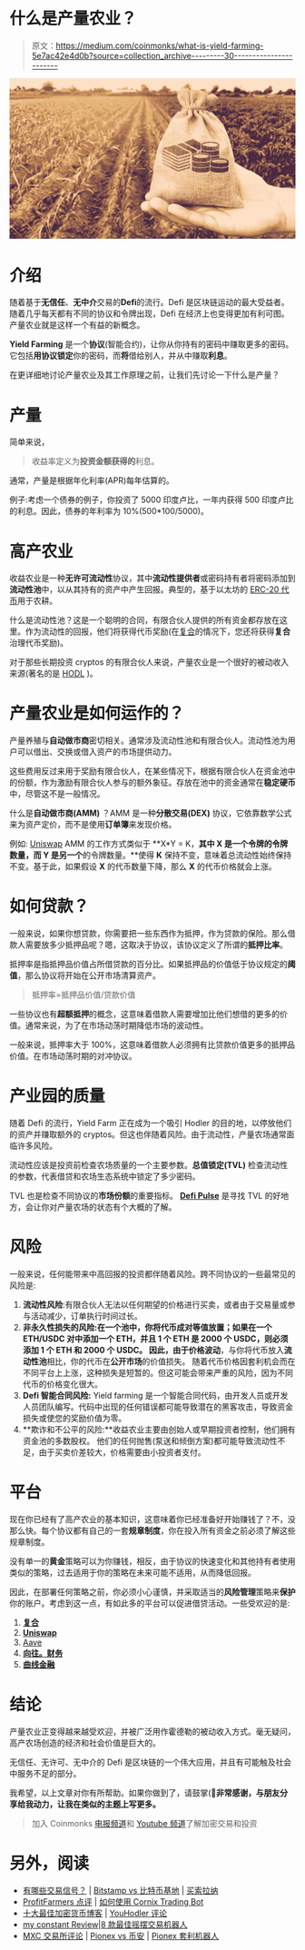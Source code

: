 # 什么是产量农业？

> 原文：<https://medium.com/coinmonks/what-is-yield-farming-5e7ac42e4d0b?source=collection_archive---------30----------------------->

![](img/28d1e29ad5bb82d0f7eb931f872f5516.png)

# 介绍

随着基于**无信任**、**无中介**交易的**Defi**的流行。Defi 是区块链运动的最大受益者。随着几乎每天都有不同的协议和令牌出现，Defi 在经济上也变得更加有利可图。产量农业就是这样一个有益的新概念。

**Yield Farming** 是一个**协议**(智能合约)，让你从你持有的密码中赚取更多的密码。它包括**用协议锁定**你的密码，而**将**借给别人，并从中赚取**利息**。

在更详细地讨论产量农业及其工作原理之前，让我们先讨论一下什么是产量？

# 产量

简单来说，

> 收益率定义为**投资金额获得的**利息。

通常，产量是根据年化利率(APR)每年估算的。

例子:考虑一个债券的例子，你投资了 5000 印度卢比，一年内获得 500 印度卢比的利息。因此，债券的年利率为 10%(500*100/5000)。

# 高产农业

收益农业是一种**无许可流动性**协议，其中**流动性提供者**或密码持有者将密码添加到**流动性池**中，以从其持有的资产中产生回报。典型的，基于以太坊的 [ERC-20 代币](https://ethereum.org/en/developers/docs/standards/tokens/erc-20/)用于农耕。

什么是流动性池？这是一个聪明的合同，有限合伙人提供的所有资金都存放在这里。作为流动性的回报，他们将获得代币奖励(在[复合](https://compound.finance/)的情况下，您还将获得**复合**治理代币奖励)。

对于那些长期投资 cryptos 的有限合伙人来说，产量农业是一个很好的被动收入来源(著名的是 [HODL](https://www.investopedia.com/terms/h/hodl.asp) )。

# 产量农业是如何运作的？

产量养殖与**自动做市商**密切相关。通常涉及流动性池和有限合伙人。流动性池为用户可以借出、交换或借入资产的市场提供动力。

这些费用反过来用于奖励有限合伙人，在某些情况下，根据有限合伙人在资金池中的份额，作为激励有限合伙人参与的额外象征。存放在池中的资金通常在**稳定硬币**中，尽管这不是一般情况。

什么是**自动做市商(AMM)** ？AMM 是一种**分散交易(DEX)** 协议，它依靠数学公式来为资产定价，而不是使用**订单簿**来发现价格。

例如: [Uniswap](https://uniswap.org/) AMM 的工作方式类似于 **X*Y = K，**其中 **X** 是一个令牌的令牌数量，而 **Y** 是另一个**的令牌数量。**使得 **K** 保持不变，意味着总流动性始终保持不变。基于此，如果假设 **X** 的代币数量下降，那么 **X** 的代币价格就会上涨。

# 如何贷款？

一般来说，如果你想贷款，你需要把一些东西作为抵押，作为贷款的保险。那么借款人需要放多少抵押品呢？嗯，这取决于协议，该协议定义了所谓的**抵押比率**。

抵押率是指抵押品价值占所借贷款的百分比。如果抵押品的价值低于协议规定的**阈值**，那么协议将开始在公开市场清算资产。

> 抵押率=抵押品价值/贷款价值

一些协议也有**超额抵押**的概念，这意味着借款人需要增加比他们想借的更多的价值。通常来说，为了在市场动荡时期降低市场的波动性。

一般来说，抵押率大于 100%，这意味着借款人必须拥有比贷款价值更多的抵押品价值。在市场动荡时期的对冲协议。

# **产业园的质量**

随着 Defi 的流行，Yield Farm 正在成为一个吸引 Hodler 的目的地，以停放他们的资产并赚取额外的 cryptos。但这也伴随着风险。由于流动性，产量农场通常面临许多风险。

流动性应该是投资前检查农场质量的一个主要参数。**总值锁定(TVL)** 检查流动性的参数，代表借贷和农场生态系统中锁定了多少密码。

TVL 也是检查不同协议的**市场份额**的重要指标。 [**Defi Pulse**](https://www.defipulse.com/) 是寻找 TVL 的好地方，会让你对产量农场的状态有个大概的了解。

# 风险

一般来说，任何能带来中高回报的投资都伴随着风险。跨不同协议的一些最常见的风险是:

1.  **流动性风险**:有限合伙人无法以任何期望的价格进行买卖，或者由于交易量或参与活动减少，订单执行时间过长。
2.  **非永久性损失的风险:**在一个池中，你将代币成对等值放置；如果在一个 ETH/USDC 对中添加一个 ETH，并且 1 个 ETH 是 2000 个 USDC，则必须添加 1 个 ETH 和 2000 个 USDC。
    因此，由于**价格波动**，与你将代币放入**流动性池**相比，你的代币在**公开市场**的价值损失。
    随着代币价格因套利机会而在不同平台上上涨，这种损失是短暂的。但这可能会带来严重的风险，因为不同代币的价格变化很大。
3.  **Defi 智能合同风险:** Yield farming 是一个智能合同代码，由开发人员或开发人员团队编写。代码中出现的任何错误都可能导致潜在的黑客攻击，导致资金损失或使您的奖励价值为零。
4.  **欺诈和不公平的风险:**收益农业主要由创始人或早期投资者控制，他们拥有资金池的多数股权。
    他们的任何抛售(泵送和倾倒方案)都可能导致流动性不足，由于买卖价差较大，价格需要由小投资者支付。

# 平台

现在你已经有了高产农业的基本知识，这意味着你已经准备好开始赚钱了？不，没那么快。每个协议都有自己的一套**规章制度**，你在投入所有资金之前必须了解这些规章制度。

没有单一的**黄金**策略可以为你赚钱，相反，由于协议的快速变化和其他持有者使用类似的策略，过去适用于你的策略在未来可能不适用，从而降低回报。

因此，在部署任何策略之前，你必须小心谨慎，并采取适当的**风险管理**策略来**保护**你的账户。考虑到这一点，有如此多的平台可以促进借贷活动。一些受欢迎的是:

1.  [**复合**](https://compound.finance/)
2.  [**Uniswap**](https://uniswap.org/)
3.  [Aave](https://aave.com/)
4.  [**向往。财务**](http://yearn.finance/)
5.  [**曲线金融**](https://curve.fi/)

# 结论

产量农业正变得越来越受欢迎，并被广泛用作霍德勒的被动收入方式。毫无疑问，高产农场创造的经济和社会价值是巨大的。

无信任、无许可、无中介的 Defi 是区块链的一个伟大应用，并且有可能触及社会中服务不足的部分。

我希望，以上文章对你有所帮助。如果你做到了，请鼓掌(**👏非常感谢，与朋友分享给我动力，让我在类似的主题上写更多。**

> 加入 Coinmonks [电报频道](https://t.me/coincodecap)和 [Youtube 频道](https://www.youtube.com/c/coinmonks/videos)了解加密交易和投资

# 另外，阅读

*   [有哪些交易信号？](https://coincodecap.com/trading-signal) | [Bitstamp vs 比特币基地](https://coincodecap.com/bitstamp-coinbase) | [买索拉纳](https://coincodecap.com/buy-solana)
*   [ProfitFarmers 点评](https://coincodecap.com/profitfarmers-review) | [如何使用 Cornix Trading Bot](https://coincodecap.com/cornix-trading-bot)
*   [十大最佳加密货币博客](https://coincodecap.com/best-cryptocurrency-blogs) | [YouHodler 评论](https://coincodecap.com/youhodler-review)
*   [my constant Review](https://coincodecap.com/myconstant-review)|[8 款最佳摇摆交易机器人](https://coincodecap.com/best-swing-trading-bots)
*   [MXC 交易所评论](/coinmonks/mxc-exchange-review-3af0ec1cba8c) | [Pionex vs 币安](https://coincodecap.com/pionex-vs-binance) | [Pionex 套利机器人](https://coincodecap.com/pionex-arbitrage-bot)
